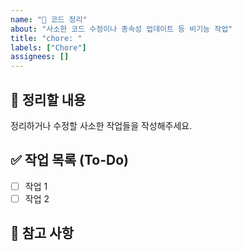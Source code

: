 ```yaml
---
name: "🧹 코드 정리"
about: "사소한 코드 수정이나 종속성 업데이트 등 비기능 작업"
title: "chore: "
labels: ["Chore"]
assignees: []
---
```


## 🧹 정리할 내용

정리하거나 수정할 사소한 작업들을 작성해주세요.

## ✅ 작업 목록 (To-Do)

- [ ] 작업 1  
- [ ] 작업 2  

## 📎 참고 사항